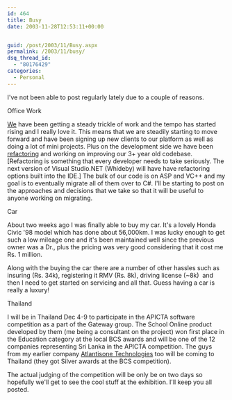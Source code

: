 ```yaml
---
id: 464
title: Busy
date: 2003-11-28T12:53:11+00:00


guid: /post/2003/11/Busy.aspx
permalink: /2003/11/busy/
dsq_thread_id:
  - "80176429"
categories:
  - Personal
---
```

<body xmlns="http://www.w3.org/1999/xhtml">
    <p>
        I've not been able to post regularly lately due to a couple of reasons. 
    </p>
    <p>
        Office Work 
    </p>
    <p>
        <a href="http://www.bta.cc">We</a> have been getting a steady trickle of work and
        the tempo has started rising and I really love it. This means that we are steadily
        starting to move forward and have been signing up new clients to our platform as well
        as doing a lot of mini projects. Plus on the development side we have been <a href="http://www.refactoring.com">refactoring</a> and
        working on improving our 3+ year old codebase. [Refactoring is something that every
        developer needs to take seriously. The next version of Visual Studio.NET (Whideby)
        will have have refactoring options built into the IDE.] The bulk of our code is on
        ASP and VC++ and my goal is to eventually migrate all of them over to C#. I'll be
        starting to post on the approaches and decisions that we take so that it will be useful
        to anyone working on migrating. 
    </p>
    <p>
        Car 
    </p>
    <p>
        About two weeks ago I was finally able to buy my car. It's a lovely Honda Civic&#160;'98
        model which has done about 56,000km. I was lucky enough to get such a low mileage
        one and it's been maintained well since the previous owner was a Dr., plus the pricing
        was very good considering that it cost me Rs. 1 million. 
    </p>
    <p>
        Along with the buying the car there are a number of other hassles such as insuring
        (Rs. 34k), registering it RMV (Rs. 8k), driving license (~8k)&#160; and then I need
        to get started on servicing and all that. Guess having a car is really a luxury! 
    </p>
    <p>
        Thailand 
    </p>
    <p>
        I will be in Thailand Dec 4-9 to participate in the APICTA software competition as
        a part of the Gateway group. The School Online product developed by them (me being
        a consultant on the project) won first place in the Education category at the local
        BCS awards and will be one of the 12 companies representing Sri Lanka in the APICTA
        competition. The guys from my earlier company <a href="http://www.aot.cc">Atlantisone
        Technologies</a> too will be coming to Thailand&#160;(they got Silver awards at the
        BCS competition). 
    </p>
    <p>
        The actual judging of the competition will be only be on two days so hopefully we'll
        get to see the cool stuff at the exhibition. I'll keep you all posted.
    </p>
</body>